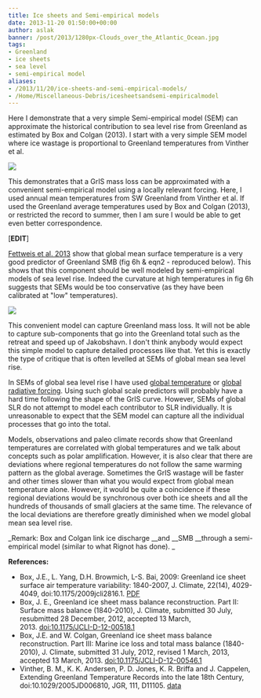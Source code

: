 ```yaml
---
title: Ice sheets and Semi-empirical models
date: 2013-11-20 01:50:00+00:00
author: aslak
banner: /post/2013/1280px-Clouds_over_the_Atlantic_Ocean.jpg
tags:
- Greenland
- ice sheets
- sea level
- semi-empirical model
aliases:
- /2013/11/20/ice-sheets-and-semi-empirical-models/
- /Home/Miscellaneous-Debris/icesheetsandsemi-empiricalmodel
---
```


Here I demonstrate that a very simple Semi-empirical model (SEM) can approximate the historical contribution to sea level rise from Greenland as estimated by Box and Colgan (2013). I start with a very simple SEM model where ice wastage is proportional to Greenland temperatures from Vinther et al.
<!--more-->  
![](/post/2013/grissem.png)

This demonstrates that a GrIS mass loss can be approximated with a convenient semi-empirical model using a locally relevant forcing. Here, I used annual mean temperatures from SW Greenland from Vinther et al. If used the Greenland average temperatures used by Box and Colgan (2013), or restricted the record to summer, then I am sure I would be able to get even better correspondence.

[**EDIT**]

[Fettweis et al. 2013](http://www.the-cryosphere.net/7/469/pdf/tc-7-469-2013.pdf) show that global mean surface temperature is a very good predictor of Greenland SMB (fig 6h & eqn2 - reproduced below). This shows that this component should be well modeled by semi-empirical models of sea level rise. Indeed the curvature at high temperatures in fig 6h suggests that SEMs would be too conservative (as they have been calibrated at "low" temperatures).

![](/post/2013/fettweis13fig6h-1.png)

This convenient model can capture Greenland mass loss. It will not be able to capture sub-components that go into the Greenland total such as the retreat and speed up of Jakobshavn. I don't think anybody would expect this simple model to capture detailed processes like that. Yet this is exactly the type of critique that is often levelled at SEMs of global mean sea level rise.

In SEMs of global sea level rise I have used [global temperature](/Home/PDFs/Announcements/gslprojection) or [global radiative forcing](/Home/PDFs/Announcements/anthropogenicforcingdominatessealevelrisesince1850). Using such global scale predictors will probably have a hard time following the shape of the GrIS curve. However, SEMs of global SLR do not attempt to model each contributor to SLR individually. It is unreasonable to expect that the SEM model can capture all the individual processes that go into the total.

Models, observations and paleo climate records show that Greenland temperatures are correlated with global temperatures and we talk about concepts such as polar amplification. However, it is also clear that there are deviations where regional temperatures do not follow the same warming pattern as the global average. Sometimes the GrIS wastage will be faster and other times slower than what you would expect from global mean temperature alone. However, it would be quite a coincidence if these regional deviations would be synchronous over both ice sheets and all the hundreds of thousands of small glaciers at the same time. The relevance of the local deviations are therefore greatly diminished when we model global mean sea level rise.

_Remark: Box and Colgan link ice discharge __and __SMB __through a semi-empirical model (similar to what Rignot has done). _

**References:**

  * Box, J.E., L. Yang, D.H. Browmich, L-S. Bai, 2009: Greenland ice sheet surface air temperature variability: 1840-2007, J. Climate, 22(14), 4029-4049, doi:10.1175/2009jcli2816.1. [PDF](http://bprc.osu.edu/~jbox/pubs/Box_et_al_2009_J_Climate.pdf)
  * Box, J. E., Greenland ice sheet mass balance reconstruction. Part II: Surface mass balance (1840-2010), J. Climate, submitted 30 July, resubmitted 28 December, 2012, accepted 13 March, 2013. [doi:10.1175/JCLI-D-12-00518.1](http://dx.doi.org/10.1175/JCLI-D-12-00518.1)
  * Box, J.E. and W. Colgan, Greenland ice sheet mass balance reconstruction. Part III: Marine ice loss and total mass balance (1840-2010), J. Climate, submitted 31 July, 2012, revised 1 March, 2013, accepted 13 March, 2013. [doi:10.1175/JCLI-D-12-00546.1](http://dx.doi.org/10.1175/JCLI-D-12-00546.1)
  * Vinther, B. M., K. K. Andersen, P. D. Jones, K. R. Briffa and J. Cappelen, Extending Greenland Temperature Records into the late 18th Century, doi:10.1029/2005JD006810, JGR, 111, D11105. [data](http://www.cru.uea.ac.uk/cru/data/greenland/swgreenlandave.dat)